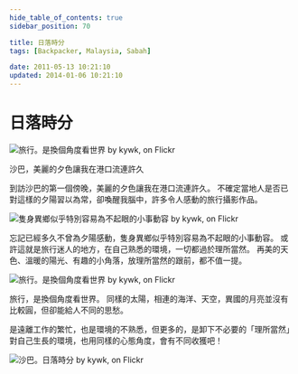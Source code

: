 ```yaml
---
hide_table_of_contents: true
sidebar_position: 70

title: 日落時分
tags: [Backpacker, Malaysia, Sabah]

date: 2011-05-13 10:21:10
updated: 2014-01-06 10:21:10
---
```


日落時分
=======

![旅行。是換個角度看世界 by kywk, on Flickr](http://farm8.staticflickr.com/7137/7500214620_f1b2c65a6b_c.jpg)

沙巴，美麗的夕色讓我在港口流連許久

到訪沙巴的第一個傍晚，美麗的夕色讓我在港口流連許久。
不確定當地人是否已對這樣的夕陽習以為常，卻喚醒我腦中，許多令人感動的旅行攝影作品。

![隻身異鄉似乎特別容易為不起眼的小事動容 by kywk, on Flickr](http://farm8.staticflickr.com/7250/7500222984_d65ae6d265_c.jpg)

忘記已經多久不曾為夕陽感動，隻身異鄉似乎特別容易為不起眼的小事動容。
或許這就是旅行迷人的地方，在自己熟悉的環境，一切都過於理所當然。
再美的天色、溫暖的陽光、有趣的小角落，放理所當然的跟前，都不值一提。

![旅行。是換個角度看世界 by kywk, on Flickr](http://farm8.staticflickr.com/7116/7500217684_4dba630b3d_c.jpg)

旅行，是換個角度看世界。
同樣的太陽，相連的海洋、天空，異國的月亮並沒有比較圓，但卻能給人不同的思愁。

是遠離工作的繁忙，也是環境的不熟悉，但更多的，是卸下不必要的「理所當然」
對自己生長的環境，也用同樣的心態角度，會有不同收獲吧！

![沙巴。日落時分 by kywk, on Flickr](http://farm9.staticflickr.com/8010/7500226354_5a9c4c258d_c.jpg)
